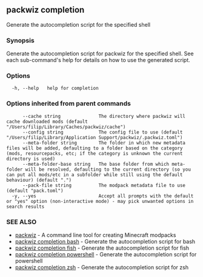 ## packwiz completion

Generate the autocompletion script for the specified shell

### Synopsis

Generate the autocompletion script for packwiz for the specified shell.
See each sub-command's help for details on how to use the generated script.


### Options

```
  -h, --help   help for completion
```

### Options inherited from parent commands

```
      --cache string              The directory where packwiz will cache downloaded mods (default "/Users/filip/Library/Caches/packwiz/cache")
      --config string             The config file to use (default "/Users/filip/Library/Application Support/packwiz/.packwiz.toml")
      --meta-folder string        The folder in which new metadata files will be added, defaulting to a folder based on the category (mods, resourcepacks, etc; if the category is unknown the current directory is used)
      --meta-folder-base string   The base folder from which meta-folder will be resolved, defaulting to the current directory (so you can put all mods/etc in a subfolder while still using the default behaviour) (default ".")
      --pack-file string          The modpack metadata file to use (default "pack.toml")
  -y, --yes                       Accept all prompts with the default or "yes" option (non-interactive mode) - may pick unwanted options in search results
```

### SEE ALSO

* [packwiz](packwiz.md)	 - A command line tool for creating Minecraft modpacks
* [packwiz completion bash](packwiz_completion_bash.md)	 - Generate the autocompletion script for bash
* [packwiz completion fish](packwiz_completion_fish.md)	 - Generate the autocompletion script for fish
* [packwiz completion powershell](packwiz_completion_powershell.md)	 - Generate the autocompletion script for powershell
* [packwiz completion zsh](packwiz_completion_zsh.md)	 - Generate the autocompletion script for zsh

